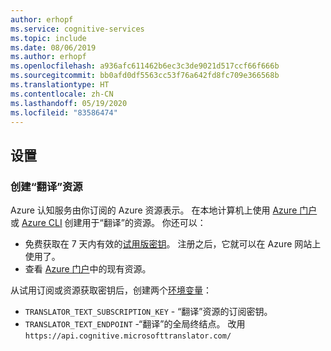 ```yaml
---
author: erhopf
ms.service: cognitive-services
ms.topic: include
ms.date: 08/06/2019
ms.author: erhopf
ms.openlocfilehash: a936afc611462b6ec3c3de9021d517ccf66f666b
ms.sourcegitcommit: bb0afd0df5563cc53f76a642fd8fc709e366568b
ms.translationtype: HT
ms.contentlocale: zh-CN
ms.lasthandoff: 05/19/2020
ms.locfileid: "83586474"
---
```

## <a name="set-up"></a>设置

### <a name="create-a-translator-resource"></a>创建“翻译”资源

Azure 认知服务由你订阅的 Azure 资源表示。 在本地计算机上使用 [Azure 门户](https://docs.microsoft.com/azure/cognitive-services/cognitive-services-apis-create-account)或 [Azure CLI](https://docs.microsoft.com/azure/cognitive-services/cognitive-services-apis-create-account-cli) 创建用于“翻译”的资源。 你还可以：

* 免费获取在 7 天内有效的[试用版密钥](https://azure.microsoft.com/try/cognitive-services)。 注册之后，它就可以在 Azure 网站上使用了。
* 查看 [Azure 门户](https://portal.azure.com/)中的现有资源。

从试用订阅或资源获取密钥后，创建两个[环境变量](https://docs.microsoft.com/azure/cognitive-services/cognitive-services-apis-create-account#configure-an-environment-variable-for-authentication)：

* `TRANSLATOR_TEXT_SUBSCRIPTION_KEY` - “翻译”资源的订阅密钥。
* `TRANSLATOR_TEXT_ENDPOINT` -“翻译”的全局终结点。 改用 `https://api.cognitive.microsofttranslator.com/`
